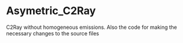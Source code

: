 # Asymetric_C2Ray
C2Ray without homogeneous emissions. Also the code for making the necessary changes to the source files 
